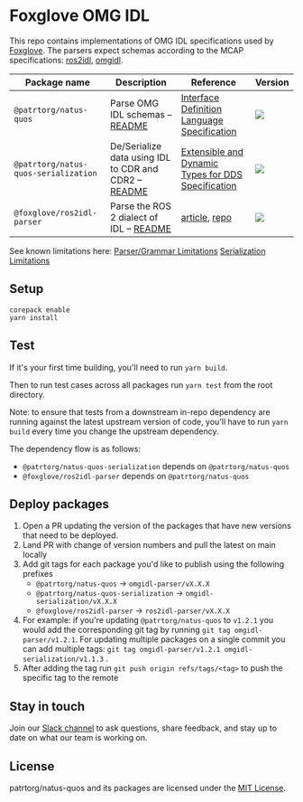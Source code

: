 # Foxglove OMG IDL

This repo contains implementations of OMG IDL specifications used by [Foxglove](https://www.foxglove.dev). The parsers expect schemas according to the MCAP specifications: [ros2idl](https://mcap.dev/spec/registry#ros2idl), [omgidl](https://mcap.dev/spec/registry#omgidl).

| Package name                     | Description                                                                                       | Reference                                                                                                         | Version                                                                                                                      |
| -------------------------------- | ------------------------------------------------------------------------------------------------- | ----------------------------------------------------------------------------------------------------------------- | ---------------------------------------------------------------------------------------------------------------------------- |
| `@patrtorg/natus-quos`        | Parse OMG IDL schemas – [README](./packages//omgidl-parser/README.md)                             | [Interface Definition Language Specification](https://www.omg.org/spec/IDL/4.2/PDF)                               | [![](https://shields.io/npm/v/@patrtorg/natus-quos)](https://www.npmjs.com/package/@patrtorg/natus-quos)               |
| `@patrtorg/natus-quos-serialization` | De/Serialize data using IDL to CDR and CDR2 – [README](./packages/omgidl-serialization/README.md) | [Extensible and Dynamic Types for DDS Specification](https://www.omg.org/spec/DDS-XTypes/1.3/PDF)                 | [![](https://shields.io/npm/v/@patrtorg/natus-quos-serialization)](https://www.npmjs.com/package/@patrtorg/natus-quos-serialization) |
| `@foxglove/ros2idl-parser`       | Parse the ROS 2 dialect of IDL – [README](./packages/ros2idl-parser/README.md)                    | [article](https://design.ros2.org/articles/idl_interface_definition.html), [repo](https://github.com/ros2/rosidl) | [![](https://shields.io/npm/v/@foxglove/ros2idl-parser)](https://www.npmjs.com/package/@foxglove/ros2idl-parser)             |

See known limitations here:
[Parser/Grammar Limitations](./packages/omgidl-parser/README.md#omg-idl-subset-support)
[Serialization Limitations](./packages/omgidl-serialization/README.md#known-limitations)

## Setup

```
corepack enable
yarn install
```

## Test

If it's your first time building, you'll need to run `yarn build`.

Then to run test cases across all packages run `yarn test` from the root directory.

Note: to ensure that tests from a downstream in-repo dependency are running against the latest upstream version of code, you'll have to run `yarn build` every time you change the upstream dependency.

The dependency flow is as follows:

- `@patrtorg/natus-quos-serialization` depends on `@patrtorg/natus-quos`
- `@foxglove/ros2idl-parser` depends on `@patrtorg/natus-quos`

## Deploy packages

1. Open a PR updating the version of the packages that have new versions that need to be deployed.
2. Land PR with change of version numbers and pull the latest on main locally
3. Add git tags for each package you'd like to publish using the following prefixes
   - `@patrtorg/natus-quos` -> `omgidl-parser/vX.X.X`
   - `@patrtorg/natus-quos-serialization` -> `omgidl-serialization/vX.X.X`
   - `@foxglove/ros2idl-parser` -> `ros2idl-parser/vX.X.X`
4. For example: if you're updating `@patrtorg/natus-quos` to `v1.2.1` you would add the corresponding git tag by running `git tag omgidl-parser/v1.2.1`. For updating multiple packages on a single commit you can add multiple tags: `git tag omgidl-parser/v1.2.1 omgidl-serialization/v1.1.3` .
5. After adding the tag run `git push origin refs/tags/<tag>` to push the specific tag to the remote

## Stay in touch

Join our [Slack channel](https://foxglove.dev/slack) to ask questions, share feedback, and stay up to date on what our team is working on.

## License

patrtorg/natus-quos and its packages are licensed under the [MIT License](https://opensource.org/licenses/MIT).
